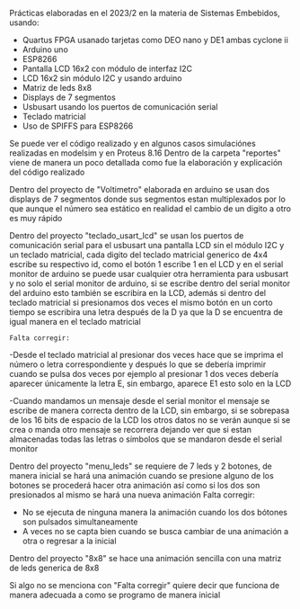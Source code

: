 Prácticas elaboradas en el 2023/2 en la materia de Sistemas Embebidos, usando: 
- Quartus FPGA usanado tarjetas como DEO nano y DE1 ambas cyclone ii
- Arduino uno
- ESP8266
- Pantalla LCD 16x2 con módulo de interfaz I2C
- LCD 16x2 sin módulo I2C y usando arduino
- Matriz de leds 8x8
- Displays de 7 segmentos
- Usbusart usando los puertos de comunicación serial
- Teclado matricial
- Uso de SPIFFS para ESP8266
  
Se puede ver el código realizado y en algunos casos simulaciónes realizadas en modelsim y en Proteus 8.16
Dentro de la carpeta "reportes" viene de manera un poco detallada como fue la elaboración y explicación
del código realizado 

Dentro del proyecto de "Voltimetro" elaborada en arduino se usan dos displays de 7 segmentos donde sus
  segmentos estan multiplexados por lo que aunque el número sea estático en realidad el cambio de un
  digito a otro es muy rápido
  
Dentro del proyecto "teclado_usart_lcd" se usan los puertos de comunicación serial para el usbusart
  una pantalla LCD sin el módulo I2C y un teclado matricial, cada digito del teclado matricial generico
  de 4x4 escribe su respectivo id, como el botón 1 escribe 1 en el LCD y en el serial monitor de arduino
  se puede usar cualquier otra herramienta para usbusart y no solo el serial monitor de arduino, si se
  escribe dentro del serial monitor del arduino esto también se escribira en la LCD, además si dentro
  del teclado matricial si presionamos dos veces el mismo botón en un corto tiempo se escribira una
  letra después de la D ya que la D se encuentra de igual manera en el teclado matricial
  
    Falta corregir:
    
  -Desde el teclado matricial al presionar dos veces hace que se imprima el número o letra
    correspondiente y después lo que se debería imprimir cuando se pulsa dos veces por ejemplo al
    presionar 1 dos veces debería aparecer únicamente la letra E, sin embargo, aparece E1 esto solo
    en la LCD
  
  -Cuando mandamos un mensaje desde el serial monitor el mensaje se escribe de manera correcta dentro
    de la LCD, sin embargo, si se sobrepasa de los 16 bits de espacio de la LCD los otros datos no se
    verán aunque si se crea o manda otro mensaje se recorrera dejando ver que si estan almacenadas
    todas las letras o símbolos que se mandaron desde el serial monitor
    
Dentro del proyecto "menu_leds" se requiere de 7 leds y 2 botones, de manera inicial se hará una
  animación cuando se presione alguno de los botones se procederá hacer otra animación así como si los
  dos son presionados al mismo se hará una nueva animación
  Falta corregir:
  - No se ejecuta de ninguna manera la animación cuando los dos bótones son pulsados simultaneamente
  - A veces no se capta bien cuando se busca cambiar de una animación a otra o regresar a la inicial
 
Dentro del proyecto "8x8" se hace una animación sencilla con una matriz de leds generica de 8x8

Si algo no se menciona con "Falta corregir" quiere decir que funciona de manera adecuada a como se
programo de manera inicial
